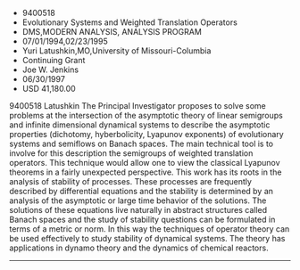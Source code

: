 
* 9400518
* Evolutionary Systems and Weighted Translation Operators
* DMS,MODERN ANALYSIS, ANALYSIS PROGRAM
* 07/01/1994,02/23/1995
* Yuri Latushkin,MO,University of Missouri-Columbia
* Continuing Grant
* Joe W. Jenkins
* 06/30/1997
* USD 41,180.00

9400518 Latushkin The Principal Investigator proposes to solve some problems at
the intersection of the asymptotic theory of linear semigroups and infinite
dimensional dynamical systems to describe the asymptotic properties (dichotomy,
hyberbolicity, Lyapunov exponents) of evolutionary systems and semiflows on
Banach spaces. The main technical tool is to involve for this description the
semigroups of weighted translation operators. This technique would allow one to
view the classical Lyapunov theorems in a fairly unexpected perspective. This
work has its roots in the analysis of stability of processes. These processes
are frequently described by differential equations and the stability is
determined by an analysis of the asymptotic or large time behavior of the
solutions. The solutions of these equations live naturally in abstract
structures called Banach spaces and the study of stability questions can be
formulated in terms of a metric or norm. In this way the techniques of operator
theory can be used effectively to study stability of dynamical systems. The
theory has applications in dynamo theory and the dynamics of chemical reactors.
***
